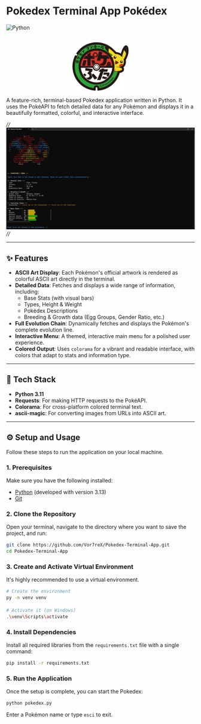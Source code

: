 # Pokedex Terminal App  Pokédex
 ![Python](https://img.shields.io/badge/Python-FFD43B?style=for-the-badge&logo=python&logoColor=blue)
<div align="center">

 
  <br>
  <img src="assets/logo.png" alt="Logo" width="150">

</div>

A feature-rich, terminal-based Pokedex application written in Python. It uses the PokéAPI to fetch detailed data for any Pokémon and displays it in a beautifully formatted, colorful, and interactive interface.

*// ![Pokedex Demo](assets/2.JPG) //*

---

## ✨ Features

* **ASCII Art Display**: Each Pokémon's official artwork is rendered as colorful ASCII art directly in the terminal.
* **Detailed Data**: Fetches and displays a wide range of information, including:
    * Base Stats (with visual bars)
    * Types, Height & Weight
    * Pokédex Descriptions
    * Breeding & Growth data (Egg Groups, Gender Ratio, etc.)
* **Full Evolution Chain**: Dynamically fetches and displays the Pokémon's complete evolution line.
* **Interactive Menu**: A themed, interactive main menu for a polished user experience.
* **Colored Output**: Uses `colorama` for a vibrant and readable interface, with colors that adapt to stats and information type.

---

## 🚀 Tech Stack

* **Python 3.11**
* **Requests**: For making HTTP requests to the PokéAPI.
* **Colorama**: For cross-platform colored terminal text.
* **ascii-magic**: For converting images from URLs into ASCII art.

---

## ⚙️ Setup and Usage

Follow these steps to run the application on your local machine.

### 1. Prerequisites

Make sure you have the following installed:
* [Python](https://www.python.org/) (developed with version 3.13)
* [Git](https://git-scm.com/)

### 2. Clone the Repository

Open your terminal, navigate to the directory where you want to save the project, and run:
```bash
git clone https://github.com/Vor7reX/Pokedex-Terminal-App.git
cd Pokedex-Terminal-App
```

### 3. Create and Activate Virtual Environment

It's highly recommended to use a virtual environment.

```bash
# Create the environment
py -m venv venv

# Activate it (on Windows)
.\venv\Scripts\activate
```

### 4. Install Dependencies

Install all required libraries from the `requirements.txt` file with a single command:
```bash
pip install -r requirements.txt
```

### 5. Run the Application

Once the setup is complete, you can start the Pokedex:
```bash
python pokedex.py
```
Enter a Pokémon name or type `esci` to exit.
